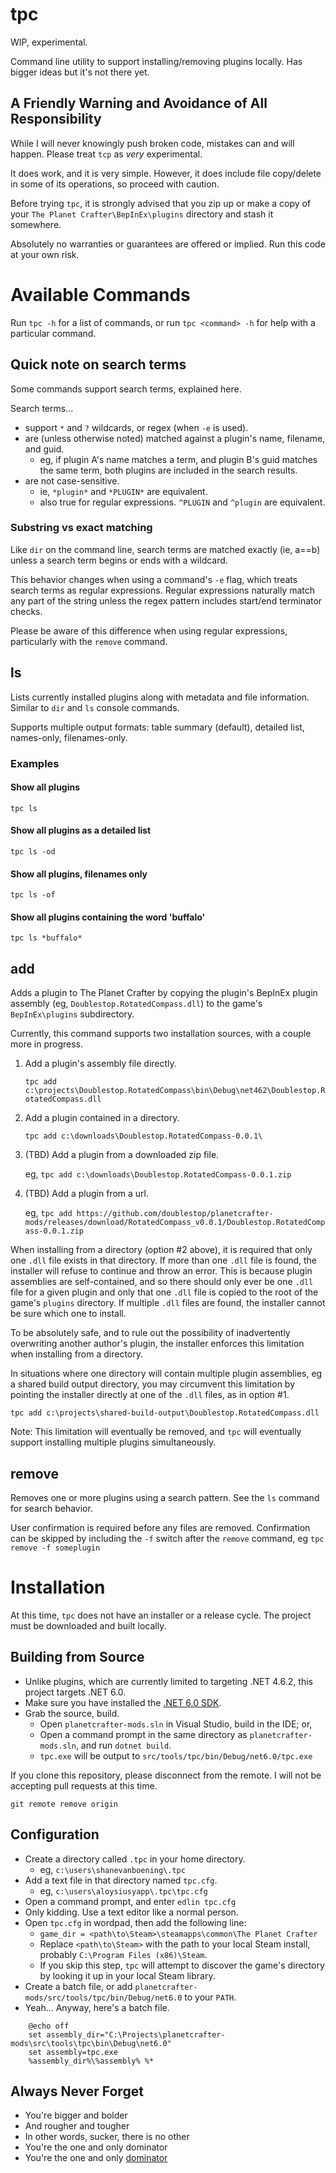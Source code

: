 # tpc

WIP, experimental.

Command line utility to support installing/removing plugins locally. Has bigger ideas but it's not there yet.

## A Friendly Warning and Avoidance of All Responsibility

While I will never knowingly push broken code, mistakes can and will happen. 
Please treat `tcp` as *very* experimental. 

It does work, and it is very simple. However, it does include file copy/delete in some of its operations,
so proceed with caution.

Before trying `tpc`, it is strongly advised that you zip up or make a copy of your
`The Planet Crafter\BepInEx\plugins` directory and stash it somewhere.

Absolutely no warranties or guarantees are offered or implied. Run this code at your own risk.

# Available Commands

Run `tpc -h` for a list of commands, or run `tpc <command> -h` for help with a particular command.

## Quick note on search terms

Some commands support search terms, explained here.

Search terms...
* support `*` and `?` wildcards, or regex (when `-e` is used). 
* are (unless otherwise noted) matched against a plugin's name, filename, and guid. 
  * eg, if plugin A's name matches a term, and plugin B's guid matches the same term, both plugins are included in the search results.
* are not case-sensitive.
  * ie, `*plugin*` and `*PLUGIN*` are equivalent.
  * also true for regular expressions. `^PLUGIN` and `^plugin` are equivalent.

### Substring vs exact matching

Like `dir` on the command line, search terms are matched exactly (ie, a==b)
unless a search term begins or ends with a wildcard.

This behavior changes when using a command's `-e` flag, which treats search
terms as regular expressions. Regular expressions naturally match any part
of the string unless the regex pattern includes start/end terminator checks.

Please be aware of this difference when using regular expressions, particularly with the `remove` command.

## ls

Lists currently installed plugins along with metadata and file information. Similar to `dir` and `ls` console commands.

Supports multiple output formats: table summary (default), detailed list, names-only, filenames-only.

### Examples

#### Show all plugins

`tpc ls`

#### Show all plugins as a detailed list

`tpc ls -od`

#### Show all plugins, filenames only

`tpc ls -of`

#### Show all plugins containing the word 'buffalo'

`tpc ls *buffalo*`


## add

Adds a plugin to The Planet Crafter by copying the plugin's BepInEx plugin assembly (eg, `Doublestop.RotatedCompass.dll`)
to the game's `BepInEx\plugins` subdirectory. 

Currently, this command supports two installation sources, with a couple more in progress.

1. Add a plugin's assembly file directly.

    `tpc add c:\projects\Doublestop.RotatedCompass\bin\Debug\net462\Doublestop.RotatedCompass.dll`

2. Add a plugin contained in a directory.

    `tpc add c:\downloads\Doublestop.RotatedCompass-0.0.1\`

3. (TBD) Add a plugin from a downloaded zip file.

    eg, `tpc add c:\downloads\Doublestop.RotatedCompass-0.0.1.zip`

4. (TBD) Add a plugin from a url.

    eg,  `tpc add https://github.com/doublestop/planetcrafter-mods/releases/download/RotatedCompass_v0.0.1/Doublestop.RotatedCompass-0.0.1.zip`


When installing from a directory (option #2 above), it is required that only one `.dll` file exists in that directory.
If more than one `.dll` file is found, the installer will refuse to continue and throw an error. 
This is because plugin assemblies are self-contained, and so there should only ever be one `.dll` file for a given plugin 
and only that one `.dll` file is copied to the root of the game's `plugins` directory. If multiple `.dll` files are found,
the installer cannot be sure which one to install.

To be absolutely safe, and to rule out the possibility of inadvertently overwriting another author's plugin,
the installer enforces this limitation when installing from a directory.

In situations where one directory will contain multiple plugin assemblies, eg a shared build output directory,
you may circumvent this limitation by pointing the installer directly at one of the `.dll` files, as in option #1.

`tpc add c:\projects\shared-build-output\Doublestop.RotatedCompass.dll`

Note: This limitation will eventually be removed, and `tpc` will eventually support installing multiple plugins simultaneously.

## remove

Removes one or more plugins using a search pattern. See the `ls` command for search behavior.

User confirmation is required before any files are removed. Confirmation can be skipped by 
including the `-f` switch after the `remove` command, eg `tpc remove -f someplugin`

# Installation

At this time, `tpc` does not have an installer or a release cycle. The project must be downloaded and built locally.

## Building from Source
* Unlike plugins, which are currently limited to targeting .NET 4.6.2, this project targets .NET 6.0.
* Make sure you have installed the [.NET 6.0 SDK](https://dotnet.microsoft.com/en-us/download/dotnet/6.0).
* Grab the source, build.
  * Open `planetcrafter-mods.sln` in Visual Studio, build in the IDE; or,
  * Open a command prompt in the same directory as `planetcrafter-mods.sln`, and run `dotnet build`.
  * `tpc.exe` will be output to `src/tools/tpc/bin/Debug/net6.0/tpc.exe`

If you clone this repository, please disconnect from the remote. I will not be accepting pull requests at this time.

`git remote remove origin`

## Configuration
* Create a directory called `.tpc` in your home directory.
  * eg, `c:\users\shanevanboening\.tpc`
* Add a text file in that directory named `tpc.cfg`.
  * eg, `c:\users\aloysiusyapp\.tpc\tpc.cfg`
* Open a command prompt, and enter `edlin tpc.cfg`
* Only kidding. Use a text editor like a normal person.
* Open `tpc.cfg` in wordpad, then add the following line:
  * `game_dir = <path\to\Steam>\steamapps\common\The Planet Crafter`
  * Replace `<path\to\Steam>` with the path to your local Steam install, probably `C:\Program Files (x86)\Steam`.
  * If you skip this step, `tpc` will attempt to discover the game's directory
    by looking it up in your local Steam library.
* Create a batch file, or add `planetcrafter-mods/src/tools/tpc/bin/Debug/net6.0` to your `PATH`.
* Yeah... Anyway, here's a batch file.
```
    @echo off
    set assembly_dir="C:\Projects\planetcrafter-mods\src\tools\tpc\bin\Debug\net6.0"
    set assembly=tpc.exe
    %assembly_dir%\%assembly% %*
```

## Always Never Forget

* You're bigger and bolder
* And rougher and tougher
* In other words, sucker, there is no other
* You're the one and only dominator
* You're the one and only [dominator](https://www.youtube.com/watch?v=-dohzrXT09w)
